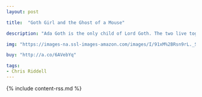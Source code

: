 ```yaml
---
layout: post

title:  "Goth Girl and the Ghost of a Mouse"

description: "Ada Goth is the only child of Lord Goth. The two live together in Ghastly-Gorm Hall. Lord Goth believes that children should be heard and not seen, so Ada has to wear large clumpy boots so that he can always hear her coming. This makes it hard for her to make friends and she’s rather lonely. Then one day William and Emily Cabbage come to stay at the house, and together with a ghostly mouse called Ishmael they and Ada work together to unravel a dastardly plot!"

img: "https://images-na.ssl-images-amazon.com/images/I/91xM%2BRsn9rL._SL480_.jpg"

buy: "http://a.co/6AVebYq"

tags:
- Chris Riddell
---
```


{% include content-rss.md %}